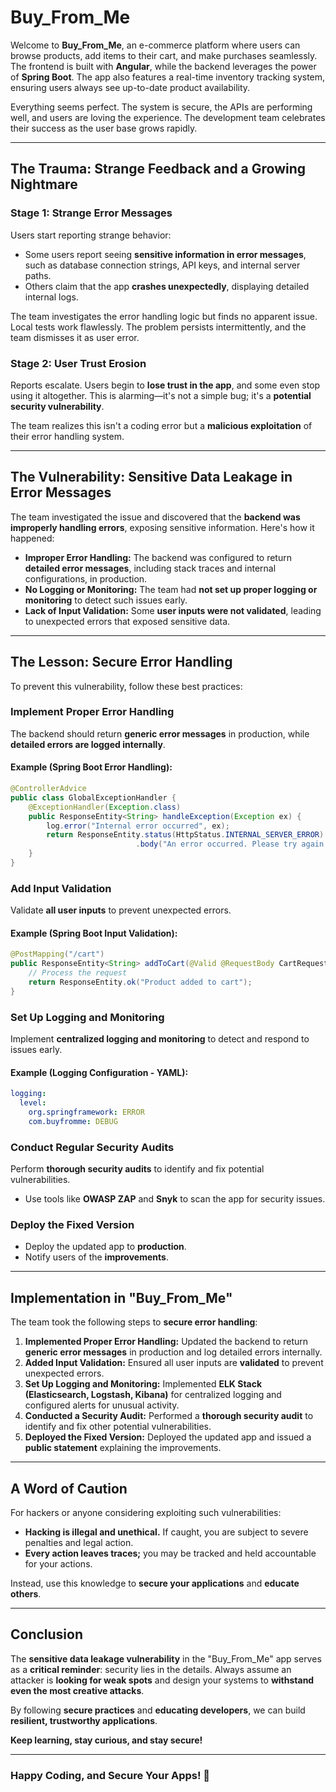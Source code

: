 # Buy_From_Me

Welcome to **Buy_From_Me**, an e-commerce platform where users can browse products, add items to their cart, and make purchases seamlessly. The frontend is built with **Angular**, while the backend leverages the power of **Spring Boot**. The app also features a real-time inventory tracking system, ensuring users always see up-to-date product availability.

Everything seems perfect. The system is secure, the APIs are performing well, and users are loving the experience. The development team celebrates their success as the user base grows rapidly.

---

## The Trauma: Strange Feedback and a Growing Nightmare

### Stage 1: Strange Error Messages
Users start reporting strange behavior:

- Some users report seeing **sensitive information in error messages**, such as database connection strings, API keys, and internal server paths.
- Others claim that the app **crashes unexpectedly**, displaying detailed internal logs.

The team investigates the error handling logic but finds no apparent issue. Local tests work flawlessly. The problem persists intermittently, and the team dismisses it as user error.

### Stage 2: User Trust Erosion
Reports escalate. Users begin to **lose trust in the app**, and some even stop using it altogether. This is alarming—it's not a simple bug; it's a **potential security vulnerability**.

The team realizes this isn't a coding error but a **malicious exploitation** of their error handling system.

---

## The Vulnerability: Sensitive Data Leakage in Error Messages

The team investigated the issue and discovered that the **backend was improperly handling errors**, exposing sensitive information. Here's how it happened:

- **Improper Error Handling:** The backend was configured to return **detailed error messages**, including stack traces and internal configurations, in production.
- **No Logging or Monitoring:** The team had **not set up proper logging or monitoring** to detect such issues early.
- **Lack of Input Validation:** Some **user inputs were not validated**, leading to unexpected errors that exposed sensitive data.

---

## The Lesson: Secure Error Handling

To prevent this vulnerability, follow these best practices:

### Implement Proper Error Handling
The backend should return **generic error messages** in production, while **detailed errors are logged internally**.

#### Example (Spring Boot Error Handling):
```java
@ControllerAdvice
public class GlobalExceptionHandler {
    @ExceptionHandler(Exception.class)
    public ResponseEntity<String> handleException(Exception ex) {
        log.error("Internal error occurred", ex);
        return ResponseEntity.status(HttpStatus.INTERNAL_SERVER_ERROR)
                            .body("An error occurred. Please try again later.");
    }
}
```

### Add Input Validation
Validate **all user inputs** to prevent unexpected errors.

#### Example (Spring Boot Input Validation):
```java
@PostMapping("/cart")
public ResponseEntity<String> addToCart(@Valid @RequestBody CartRequest request) {
    // Process the request
    return ResponseEntity.ok("Product added to cart");
}
```

### Set Up Logging and Monitoring
Implement **centralized logging and monitoring** to detect and respond to issues early.

#### Example (Logging Configuration - YAML):
```yaml
logging:
  level:
    org.springframework: ERROR
    com.buyfromme: DEBUG
```

### Conduct Regular Security Audits
Perform **thorough security audits** to identify and fix potential vulnerabilities.

- Use tools like **OWASP ZAP** and **Snyk** to scan the app for security issues.

### Deploy the Fixed Version
- Deploy the updated app to **production**.
- Notify users of the **improvements**.

---

## Implementation in "Buy_From_Me"

The team took the following steps to **secure error handling**:

1. **Implemented Proper Error Handling:** Updated the backend to return **generic error messages** in production and log detailed errors internally.
2. **Added Input Validation:** Ensured all user inputs are **validated** to prevent unexpected errors.
3. **Set Up Logging and Monitoring:** Implemented **ELK Stack (Elasticsearch, Logstash, Kibana)** for centralized logging and configured alerts for unusual activity.
4. **Conducted a Security Audit:** Performed a **thorough security audit** to identify and fix other potential vulnerabilities.
5. **Deployed the Fixed Version:** Deployed the updated app and issued a **public statement** explaining the improvements.

---

## A Word of Caution

For hackers or anyone considering exploiting such vulnerabilities:

- **Hacking is illegal and unethical.** If caught, you are subject to severe penalties and legal action.
- **Every action leaves traces;** you may be tracked and held accountable for your actions.

Instead, use this knowledge to **secure your applications** and **educate others**.

---

## Conclusion

The **sensitive data leakage vulnerability** in the "Buy_From_Me" app serves as a **critical reminder**: security lies in the details. Always assume an attacker is **looking for weak spots** and design your systems to **withstand even the most creative attacks**.

By following **secure practices** and **educating developers**, we can build **resilient, trustworthy applications**.

**Keep learning, stay curious, and stay secure!**

---

### Happy Coding, and Secure Your Apps! 🚀

